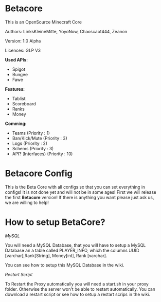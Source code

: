 # Betacore
This is an OpenSource Minecraft Core

Authors: LinksKleineMitte, YoyoNow, Chaoscaot444, Zeanon

Version: 1.0 Alpha

Licences: GLP V3

**Used APIs:**
* Spigot
* Bungee
* Fawe

**Features:**
* Tablist
* Scoreboard
* Ranks
* Money
  
**Comming:**
* Teams (Priority : 1)
* Ban/Kick/Mute (Priority : 3)
* Logs (Priority : 2)
* Schems (Priority : 3)
* API? (Interfaces) (Priority : 10)

# Betacore Config
This is the Beta Core with all configs so that you can set everything in configs!
It is not done yet and will not be in some ages!
First we will release the first **Betacore** version!
If there is anything you want please just ask us, we are willing to help!

# How to setup BetaCore?

*MySQL*

You will need a MySQL Database, that you will have to setup a MySQL Database an a table called
PLAYER_INFO, which the columns UUID [varchar],Rank[String], Money[int], Rank [varchar].

You can see how to setup this MySQL Database in the wiki.

*Restart Script*

To Restart the Proxy automatically you will need a start.sh in your proxy folder.
Otherwise the server won't be able to restart automatically. 
You can download a restart script or see how to setup a restart scrips in the wiki.
